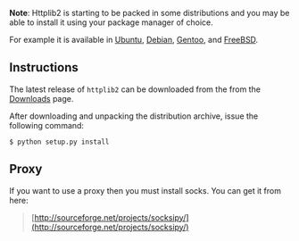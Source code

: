 **Note**: Httplib2 is starting to be packed in some distributions and you may be able to install it using your package manager of choice.

For example it is available in
[Ubuntu](http://packages.ubuntu.com/python-httplib2),
[Debian](http://packages.debian.org/cgi-bin/search_packages.pl?keywords=httplib2&searchon=names&subword=1&version=stable&release=all),
[Gentoo](http://www.gentoo-portage.com/dev-python/httplib2), and [FreeBSD](http://www.freebsd.org/cgi/cvsweb.cgi/ports/www/py-httplib2/).

## Instructions ##

The latest release of `httplib2` can be downloaded from the from the [Downloads](http://code.google.com/p/httplib2/downloads/list) page.

After downloading and unpacking the distribution archive, issue the following command:

```
$ python setup.py install
```

## Proxy ##

If you want to use a proxy then you must install socks. You
can get it from here:

> [http://sourceforge.net/projects/socksipy/](http://sourceforge.net/projects/socksipy/)